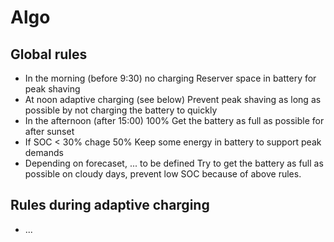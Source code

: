 # Algo

## Global rules
* In the morning (before 9:30) no charging
  Reserver space in battery for peak shaving
* At noon adaptive charging (see below)
  Prevent peak shaving as long as possible by not charging the battery to quickly
* In the afternoon (after 15:00) 100%
  Get the battery as full as possible for after sunset
* If SOC < 30% chage 50%
  Keep some energy in battery to support peak demands
* Depending on forecaset, ... to be defined
  Try to get the battery as full as possible on cloudy days, prevent low SOC because of above rules.

## Rules during adaptive charging
* ...